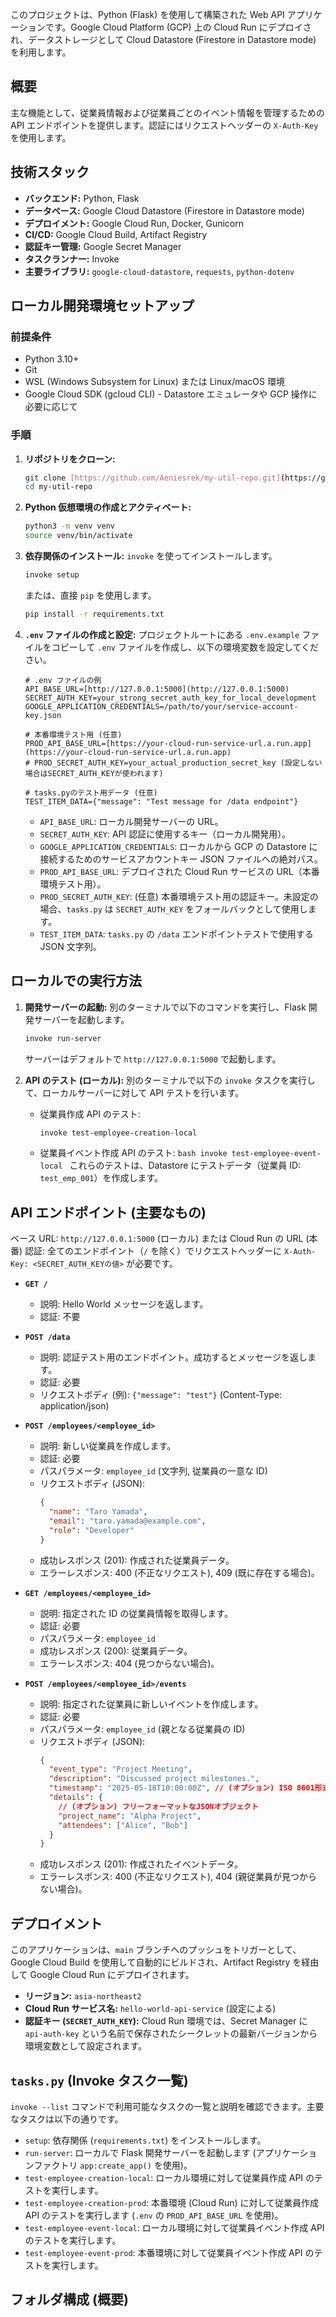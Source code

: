 このプロジェクトは、Python (Flask) を使用して構築された Web API アプリケーションです。Google Cloud Platform (GCP) 上の Cloud Run にデプロイされ、データストレージとして Cloud Datastore (Firestore in Datastore mode) を利用します。

## 概要

主な機能として、従業員情報および従業員ごとのイベント情報を管理するための API エンドポイントを提供します。認証にはリクエストヘッダーの `X-Auth-Key` を使用します。

## 技術スタック

- **バックエンド:** Python, Flask
- **データベース:** Google Cloud Datastore (Firestore in Datastore mode)
- **デプロイメント:** Google Cloud Run, Docker, Gunicorn
- **CI/CD:** Google Cloud Build, Artifact Registry
- **認証キー管理:** Google Secret Manager
- **タスクランナー:** Invoke
- **主要ライブラリ:** `google-cloud-datastore`, `requests`, `python-dotenv`

## ローカル開発環境セットアップ

### 前提条件

- Python 3.10+
- Git
- WSL (Windows Subsystem for Linux) または Linux/macOS 環境
- Google Cloud SDK (gcloud CLI) - Datastore エミュレータや GCP 操作に必要に応じて

### 手順

1.  **リポジトリをクローン:**

    ```bash
    git clone [https://github.com/Aeniesrek/my-util-repo.git](https://github.com/Aeniesrek/my-util-repo.git)
    cd my-util-repo
    ```

2.  **Python 仮想環境の作成とアクティベート:**

    ```bash
    python3 -m venv venv
    source venv/bin/activate
    ```

3.  **依存関係のインストール:**
    `invoke` を使ってインストールします。

    ```bash
    invoke setup
    ```

    または、直接 `pip` を使用します。

    ```bash
    pip install -r requirements.txt
    ```

4.  **`.env` ファイルの作成と設定:**
    プロジェクトルートにある `.env.example` ファイルをコピーして `.env` ファイルを作成し、以下の環境変数を設定してください。

    ```dotenv
    # .env ファイルの例
    API_BASE_URL=[http://127.0.0.1:5000](http://127.0.0.1:5000)
    SECRET_AUTH_KEY=your_strong_secret_auth_key_for_local_development
    GOOGLE_APPLICATION_CREDENTIALS=/path/to/your/service-account-key.json

    # 本番環境テスト用 (任意)
    PROD_API_BASE_URL=[https://your-cloud-run-service-url.a.run.app](https://your-cloud-run-service-url.a.run.app)
    # PROD_SECRET_AUTH_KEY=your_actual_production_secret_key (設定しない場合はSECRET_AUTH_KEYが使われます)

    # tasks.pyのテスト用データ (任意)
    TEST_ITEM_DATA={"message": "Test message for /data endpoint"}
    ```

    - `API_BASE_URL`: ローカル開発サーバーの URL。
    - `SECRET_AUTH_KEY`: API 認証に使用するキー（ローカル開発用）。
    - `GOOGLE_APPLICATION_CREDENTIALS`: ローカルから GCP の Datastore に接続するためのサービスアカウントキー JSON ファイルへの絶対パス。
    - `PROD_API_BASE_URL`: デプロイされた Cloud Run サービスの URL（本番環境テスト用）。
    - `PROD_SECRET_AUTH_KEY`: (任意) 本番環境テスト用の認証キー。未設定の場合、`tasks.py` は `SECRET_AUTH_KEY` をフォールバックとして使用します。
    - `TEST_ITEM_DATA`: `tasks.py` の `/data` エンドポイントテストで使用する JSON 文字列。

## ローカルでの実行方法

1.  **開発サーバーの起動:**
    別のターミナルで以下のコマンドを実行し、Flask 開発サーバーを起動します。

    ```bash
    invoke run-server
    ```

    サーバーはデフォルトで `http://127.0.0.1:5000` で起動します。

2.  **API のテスト (ローカル):**
    別のターミナルで以下の `invoke` タスクを実行して、ローカルサーバーに対して API テストを行います。
    - 従業員作成 API のテスト:
      ```bash
      invoke test-employee-creation-local
      ```
    - 従業員イベント作成 API のテスト:
      `bash
invoke test-employee-event-local
`
      これらのテストは、Datastore にテストデータ（従業員 ID: `test_emp_001`）を作成します。

## API エンドポイント (主要なもの)

ベース URL: `http://127.0.0.1:5000` (ローカル) または Cloud Run の URL (本番)
認証: 全てのエンドポイント（`/` を除く）でリクエストヘッダーに `X-Auth-Key: <SECRET_AUTH_KEYの値>` が必要です。

- **`GET /`**

  - 説明: Hello World メッセージを返します。
  - 認証: 不要

- **`POST /data`**

  - 説明: 認証テスト用のエンドポイント。成功するとメッセージを返します。
  - 認証: 必要
  - リクエストボディ (例): `{"message": "test"}` (Content-Type: application/json)

- **`POST /employees/<employee_id>`**

  - 説明: 新しい従業員を作成します。
  - 認証: 必要
  - パスパラメータ: `employee_id` (文字列, 従業員の一意な ID)
  - リクエストボディ (JSON):
    ```json
    {
      "name": "Taro Yamada",
      "email": "taro.yamada@example.com",
      "role": "Developer"
    }
    ```
  - 成功レスポンス (201): 作成された従業員データ。
  - エラーレスポンス: 400 (不正なリクエスト), 409 (既に存在する場合)。

- **`GET /employees/<employee_id>`**

  - 説明: 指定された ID の従業員情報を取得します。
  - 認証: 必要
  - パスパラメータ: `employee_id`
  - 成功レスポンス (200): 従業員データ。
  - エラーレスポンス: 404 (見つからない場合)。

- **`POST /employees/<employee_id>/events`**
  - 説明: 指定された従業員に新しいイベントを作成します。
  - 認証: 必要
  - パスパラメータ: `employee_id` (親となる従業員の ID)
  - リクエストボディ (JSON):
    ```json
    {
      "event_type": "Project Meeting",
      "description": "Discussed project milestones.",
      "timestamp": "2025-05-18T10:00:00Z", // (オプション) ISO 8601形式。省略時は現在時刻。
      "details": {
        // (オプション) フリーフォーマットなJSONオブジェクト
        "project_name": "Alpha Project",
        "attendees": ["Alice", "Bob"]
      }
    }
    ```
  - 成功レスポンス (201): 作成されたイベントデータ。
  - エラーレスポンス: 400 (不正なリクエスト), 404 (親従業員が見つからない場合)。

## デプロイメント

このアプリケーションは、`main` ブランチへのプッシュをトリガーとして、Google Cloud Build を使用して自動的にビルドされ、Artifact Registry を経由して Google Cloud Run にデプロイされます。

- **リージョン:** `asia-northeast2`
- **Cloud Run サービス名:** `hello-world-api-service` (設定による)
- **認証キー (`SECRET_AUTH_KEY`):** Cloud Run 環境では、Secret Manager に `api-auth-key` という名前で保存されたシークレットの最新バージョンから環境変数として設定されます。

## `tasks.py` (Invoke タスク一覧)

`invoke --list` コマンドで利用可能なタスクの一覧と説明を確認できます。主要なタスクは以下の通りです。

- `setup`: 依存関係 (`requirements.txt`) をインストールします。
- `run-server`: ローカルで Flask 開発サーバーを起動します (アプリケーションファクトリ `app:create_app()` を使用)。
- `test-employee-creation-local`: ローカル環境に対して従業員作成 API のテストを実行します。
- `test-employee-creation-prod`: 本番環境 (Cloud Run) に対して従業員作成 API のテストを実行します (`.env` の `PROD_API_BASE_URL` を使用)。
- `test-employee-event-local`: ローカル環境に対して従業員イベント作成 API のテストを実行します。
- `test-employee-event-prod`: 本番環境に対して従業員イベント作成 API のテストを実行します。

## フォルダ構成 (概要)

